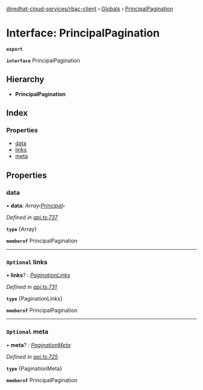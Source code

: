 [@redhat-cloud-services/rbac-client](../README.md) › [Globals](../globals.md) › [PrincipalPagination](principalpagination.md)

# Interface: PrincipalPagination

**`export`** 

**`interface`** PrincipalPagination

## Hierarchy

* **PrincipalPagination**

## Index

### Properties

* [data](principalpagination.md#data)
* [links](principalpagination.md#optional-links)
* [meta](principalpagination.md#optional-meta)

## Properties

###  data

• **data**: *Array‹[Principal](principal.md)›*

*Defined in [api.ts:737](https://github.com/RedHatInsights/javascript-clients/blob/master/packages/rbac/api.ts#L737)*

**`type`** {Array<Principal>}

**`memberof`** PrincipalPagination

___

### `Optional` links

• **links**? : *[PaginationLinks](paginationlinks.md)*

*Defined in [api.ts:731](https://github.com/RedHatInsights/javascript-clients/blob/master/packages/rbac/api.ts#L731)*

**`type`** {PaginationLinks}

**`memberof`** PrincipalPagination

___

### `Optional` meta

• **meta**? : *[PaginationMeta](paginationmeta.md)*

*Defined in [api.ts:725](https://github.com/RedHatInsights/javascript-clients/blob/master/packages/rbac/api.ts#L725)*

**`type`** {PaginationMeta}

**`memberof`** PrincipalPagination

